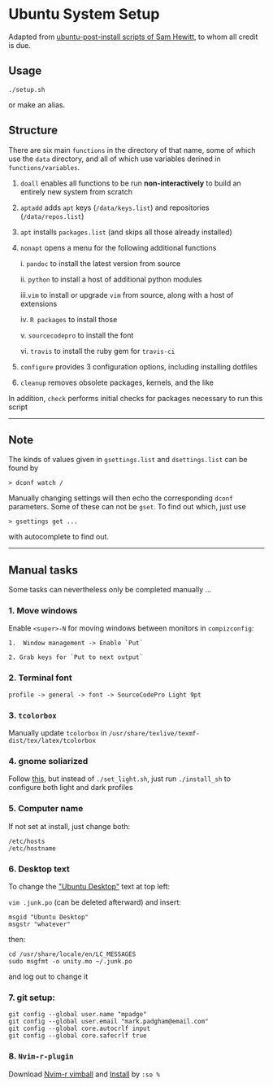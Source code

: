 Ubuntu System Setup
===========================

Adapted from 
[ubuntu-post-install scripts of Sam Hewitt](https://github.com/snwh/ubuntu-post-install), to whom all credit is due.

## Usage

```
./setup.sh
```
or make an alias.

## Structure

There are six main `functions` in the directory of that name, some of which use
the `data` directory, and all of which use variables derined in
`functions/variables`.

1. `doall` enables all functions to be run **non-interactively** to build an
   entirely new system from scratch

2. `aptadd` adds `apt` keys (`/data/keys.list`) and repositories
   (`/data/repos.list`)

3. `apt` installs `packages.list` (and skips all those already installed)

4. `nonapt` opens a menu for the following additional functions

    i.  `pandoc` to install the latest version from source

    ii. `python` to install a host of additional python modules

    iii.`vim` to install or upgrade `vim` from source, along with a host of extensions

    iv. `R packages` to install those

    v.  `sourcecodepro` to install the font

    vi. `travis` to install the ruby gem for `travis-ci`

5. `configure` provides 3 configuration options, including installing dotfiles

6. `cleanup` removes obsolete packages, kernels, and the like


In addition, `check` performs initial checks for packages necessary to run this
script

------


## Note

The kinds of values given in `gsettings.list` and `dsettings.list` can be found by
```
> dconf watch /
```
Manually changing settings will then echo the corresponding `dconf` parameters.
Some of these can not be `gset`. To find out which, just use
```
> gsettings get ...
```
with autocomplete to find out.

------

## Manual tasks

Some tasks can nevertheless only be completed manually ... 

### 1. Move windows

Enable `<super>-N` for moving windows between monitors in `compizconfig`:

    1.  Window management -> Enable `Put`

    2. Grab keys for `Put to next output`

### 2. Terminal font

```
profile -> general -> font -> SourceCodePro Light 9pt
```

### 3. `tcolorbox`

Manually update `tcolorbox` in `/usr/share/texlive/texmf-dist/tex/latex/tcolorbox`


### 4. gnome soliarized

Follow [this](https://gist.github.com/gmodarelli/5942850), but instead of
`./set_light.sh`, just run `./install_sh` to configure both light and dark
profiles

### 5. Computer name

If not set at install, just change both:
```
/etc/hosts
/etc/hostname
```

### 6. Desktop text

To change the 
["Ubuntu Desktop"](http://askubuntu.com/questions/140742/how-do-i-change-the-desktop-name-on-the-unity-panel) 
text at top left:

`vim .junk.po` (can be deleted afterward) and insert:
```
msgid "Ubuntu Desktop"
msgstr "whatever"
```
then:
```
cd /usr/share/locale/en/LC_MESSAGES
sudo msgfmt -o unity.mo ~/.junk.po
```
and log out to change it



### 7. git setup:

```
git config --global user.name "mpadge"
git config --global user.email "mark.padgham@email.com"
git config --global core.autocrlf input
git config --global core.safecrlf true
```

### 8. `Nvim-r-plugin`

Download [Nvim-r vimball](http://www.vim.org/scripts/script.php?script_id=2628)
and [Install](https://github.com/jalvesaq/Nvim-R)  by `:so %` 




<!---

If `vim-latex` folding does not work, the folds can be examined with `:echo
&fdo` -- see `:h fdo` for more details.  (`install` may have to be repeated
without `-w`).

New folding environments can be defined by changing
`/usr/share/vim/addons/ftplugin/latex-suite/folding.vim` at around line#126 from

    let g:Tex_FoldedSections = 'part,chapter,section,'
                        \. 'subsection,subsubsection,paragraph'

to include `objective` and `subobjective` for example:

    let g:Tex_FoldedSections = 'part,chapter,section,'
                        \. 'subsection,subsubsection,paragraph,'
                        \. 'objective,subobjective'

-------

Other interesting / useful packages:

```
ardesia
lm-sensors
openlogos font
varishapes font
martin vogel's symbols font
poky font
stylebats font
apache2 # web server needed for routino
libjson-pp-perl # also for routino
tcl-dev # only for the R adehabitat package
tk-dev # ditto - maybe tcl-dev is not actually needed?
routino
pyparsing
```
image processing
```
rawtherapee
rawstudio
darktable
```

--->

